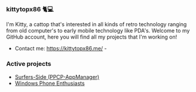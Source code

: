 ### kittytopx86 🐈💻

I'm Kitty, a cattop that's interested in all kinds of retro technology ranging from old computer's to early mobile technology like PDA's.
Welcome to my GitHub account, here you will find all my projects that I'm working on!
  - Contact me: https://kittytopx86.me/ -
<!-- Hey there (=^･ω･^=) -->

### Active projects 
- [Surfers-Side (PPCP-AppManager)](http://appmanager.ppcplanet.org/) 
- [Windows Phone Enthusiasts](https://WindowsPhoneEnthusiasts.github.io/) 

